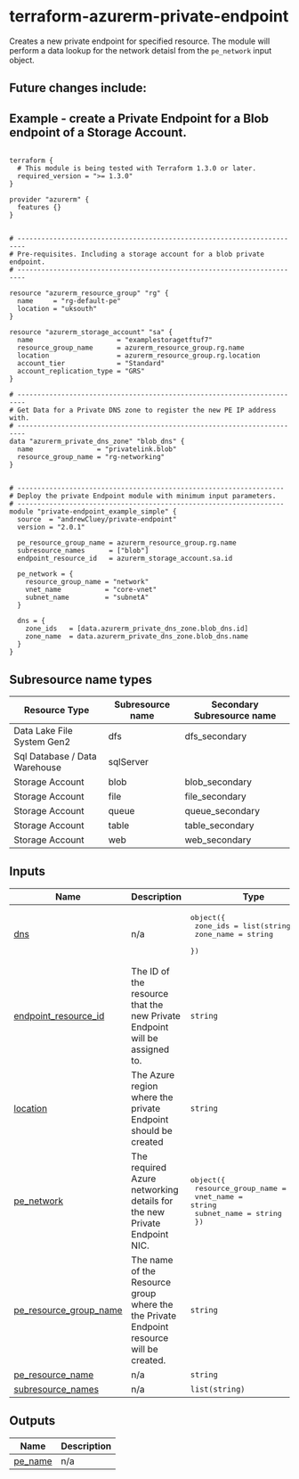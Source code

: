 <!-- BEGIN_TF_DOCS -->
# terraform-azurerm-private-endpoint

Creates a new private endpoint for specified resource.
The module will perform a data lookup for the network detaisl from the `pe_network` input object.

Future changes include:
  -

## Example - create a Private Endpoint for a Blob endpoint of a Storage Account.
```hcl

terraform {
  # This module is being tested with Terraform 1.3.0 or later.
  required_version = ">= 1.3.0"
}

provider "azurerm" {
  features {}
}


# ------------------------------------------------------------------------
# Pre-requisites. Including a storage account for a blob private endpoint.
# ------------------------------------------------------------------------

resource "azurerm_resource_group" "rg" {
  name     = "rg-default-pe"
  location = "uksouth"
}

resource "azurerm_storage_account" "sa" {
  name                     = "examplestoragetftuf7"
  resource_group_name      = azurerm_resource_group.rg.name
  location                 = azurerm_resource_group.rg.location
  account_tier             = "Standard"
  account_replication_type = "GRS"
}

# ------------------------------------------------------------------------
# Get Data for a Private DNS zone to register the new PE IP address with.
# ------------------------------------------------------------------------
data "azurerm_private_dns_zone" "blob_dns" {
  name                = "privatelink.blob"
  resource_group_name = "rg-networking"
}


# -------------------------------------------------------------------
# Deploy the private Endpoint module with minimum input parameters.
# -------------------------------------------------------------------
module "private-endpoint_example_simple" {
  source  = "andrewCluey/private-endpoint"
  version = "2.0.1"
  
  pe_resource_group_name = azurerm_resource_group.rg.name
  subresource_names      = ["blob"]
  endpoint_resource_id   = azurerm_storage_account.sa.id
   
  pe_network = {
    resource_group_name = "network"
    vnet_name           = "core-vnet" 
    subnet_name         = "subnetA"
  }
  
  dns = {
    zone_ids   = [data.azurerm_private_dns_zone.blob_dns.id]
    zone_name  = data.azurerm_private_dns_zone.blob_dns.name
  }
}
```

## Subresource name types
|Resource Type|Subresource name|Secondary Subresource name|
|---|---|---|
|Data Lake File System Gen2	|dfs	|dfs_secondary|
|Sql Database / Data Warehouse	|sqlServer	|
|Storage Account	|blob	|blob_secondary|
|Storage Account	|file	|file_secondary|
|Storage Account	|queue	|queue_secondary|
|Storage Account	|table	|table_secondary|
|Storage Account	|web	|web_secondary|

## Inputs

| Name | Description | Type | Default | Required |
|------|-------------|------|---------|:--------:|
| <a name="input_dns"></a> [dns](#input\_dns) | n/a | <pre>object({<br>    zone_ids  = list(string)<br>    zone_name = string<br>    })</pre> | n/a | yes |
| <a name="input_endpoint_resource_id"></a> [endpoint\_resource\_id](#input\_endpoint\_resource\_id) | The ID of the resource that the new Private Endpoint will be assigned to. | `string` | n/a | yes |
| <a name="input_location"></a> [location](#input\_location) | The Azure region where the private Endpoint should be created | `string` | `"uksouth"` | no |
| <a name="input_pe_network"></a> [pe\_network](#input\_pe\_network) | The required Azure networking details for the new Private Endpoint NIC. | <pre>object({<br>    resource_group_name = string<br>    vnet_name           = string<br>    subnet_name         = string<br>    })</pre> | n/a | yes |
| <a name="input_pe_resource_group_name"></a> [pe\_resource\_group\_name](#input\_pe\_resource\_group\_name) | The name of the Resource group where the the Private Endpoint resource will be created. | `string` | n/a | yes |
| <a name="input_pe_resource_name"></a> [pe\_resource\_name](#input\_pe\_resource\_name) | n/a | `string` | `"newblob"` | no |
| <a name="input_subresource_names"></a> [subresource\_names](#input\_subresource\_names) | n/a | `list(string)` | `null` | no |

## Outputs

| Name | Description |
|------|-------------|
| <a name="output_pe_name"></a> [pe\_name](#output\_pe\_name) | n/a |
<!-- END_TF_DOCS -->
